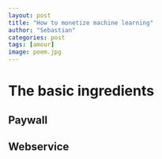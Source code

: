```yaml
---
layout: post
title: "How to monetize machine learning"
author: "Sebastian"
categories: post
tags: [amour]
image: poem.jpg
---
```


# The basic ingredients

## Paywall
## Webservice
